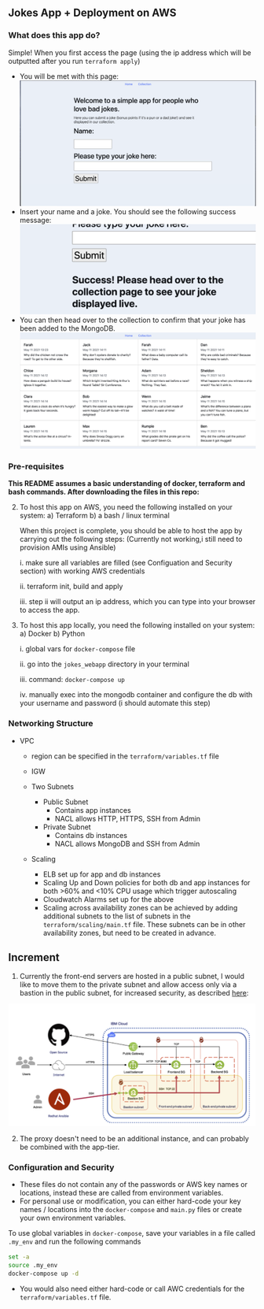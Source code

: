 ## Jokes App + Deployment on AWS 

### What does this app do? 
Simple! When you first access the page (using the ip address which will be outputted after you run `terraform apply`)
- You will be met with this page:
![home](./images/Homepage.png)
- Insert your name and a joke. You should see the following success message:
![success](./images/Success.png)
- You can then head over to the collection to confirm that your joke has been added to the MongoDB. 
![collection](./images/Collection.png)

### Pre-requisites 
**This README assumes a basic understanding of docker, terraform and bash commands. After downloading the files in this repo:**

2. To host this app on AWS, you need the following installed on your system:
    a) Terraform 
    b) a bash / linux terminal 

    When this project is complete, you should be able to host the app by carrying out the following steps: (Currently not working,i still need to provision AMIs using Ansible) 

    i. make sure all variables are filled (see Configuation and Security section) with working AWS credentials 

    ii. terraform init, build and apply 

    iii. step ii will output an ip address, which you can type into your browser to access the app. 

3. To host this app locally, you need the following installed on your system:
    a) Docker 
    b) Python 

    i. global vars for `docker-compose` file

    ii. go into the `jokes_webapp` directory in your terminal
    
    iii. command: `docker-compose up` 
    
    iv. manually exec into the mongodb container and configure the db with your username and password (i should automate this step)
    

### Networking Structure 

- VPC 
    - region can be specified in the `terraform/variables.tf` file
    - IGW

    - Two Subnets
        - Public Subnet
            - Contains app instances
            - NACL allows HTTP, HTTPS, SSH from Admin
        - Private Subnet
            - Contains db instances
            - NACL allows MongoDB and SSH from Admin
    
    - Scaling 
        - ELB set up for app and db instances
        - Scaling Up and Down policies for both db and app instances for both >60% and <10% CPU usage which trigger autoscaling 
        - Cloudwatch Alarms set up for the above
        - Scaling across availability zones can be achieved by adding additional subnets to the list of subnets in the `terraform/scaling/main.tf` file. These subnets can be in other availability zones, but need to be created in advance. 



## Increment 
1. Currently the front-end servers are hosted in a public subnet, I would like to move them to the private subnet and allow access only via a bastion in the public subnet, for increased security, as described [here](https://developer.ibm.com/articles/secure-vpc-access-with-a-bastion-host-and-terraform/): 

![bastion](./images/bastion.png)

2. The proxy doesn't need to be an additional instance, and can probably be combined with the app-tier.

### Configuration and Security 
- These files do not contain any of the passwords or AWS key names or locations, instead these are called from environment variables. 
- For personal use or modification, you can either hard-code your key names / locations into the `docker-compose` and `main.py` files or create your own environment variables. 

To use global variables in `docker-compose`, save your variables in a file called `.my_env` and run the following commands 

```bash
set -a
source .my_env
docker-compose up -d
```

- You would also need either hard-code or call AWC credentials for the  `terraform/variables.tf` file.
